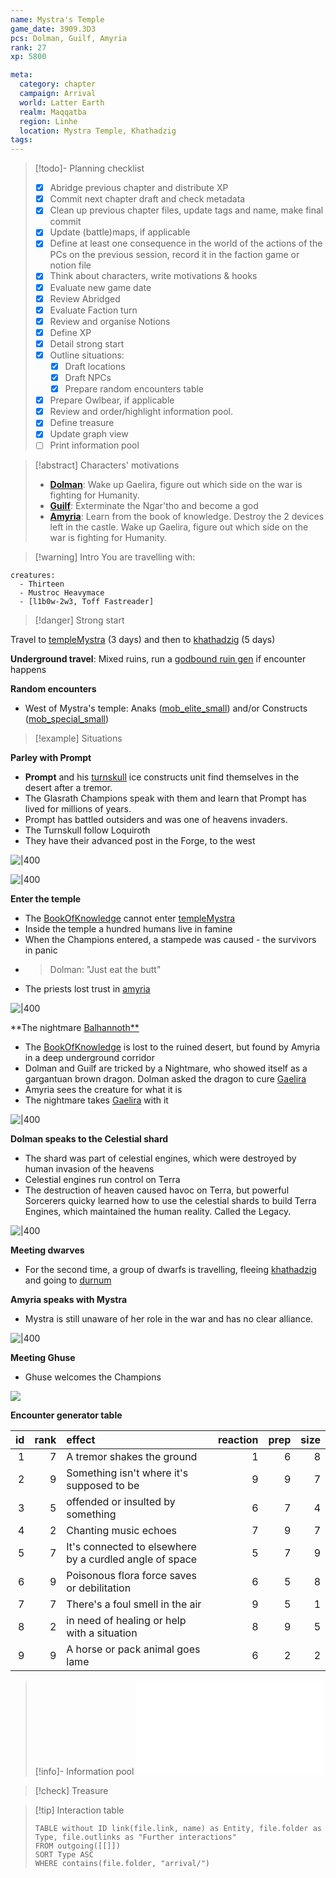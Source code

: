 ```yaml
---
name: Mystra's Temple
game_date: 3909.3D3
pcs: Dolman, Guilf, Amyria
rank: 27
xp: 5800 

meta:
  category: chapter
  campaign: Arrival
  world: Latter Earth
  realm: Maqqatba
  region: Linhe
  location: Mystra Temple, Khathadzig
tags: 
---
```


> [!todo]- Planning checklist
> - [x] Abridge previous chapter and distribute XP
> - [x] Commit next chapter draft and check metadata
> - [x] Clean up previous chapter files, update tags and name, make final commit
> - [x] Update (battle)maps, if applicable
> - [x] Define at least one consequence in the world of the actions of the PCs on the previous session, record it in the faction game or notion file
> - [x] Think about characters, write motivations & hooks
> - [x] Evaluate new game date
> - [x] Review Abridged
> - [x] Evaluate Faction turn
> - [x] Review and organise Notions
> - [x] Define XP
> - [x] Detail strong start
> - [x] Outline situations:
> 	- [x] Draft locations 
> 	- [x] Draft NPCs
> 	- [x] Prepare random encounters table
> - [x] Prepare Owlbear, if applicable
> - [x] Review and order/highlight information pool.
> - [x] Define treasure
> - [x] Update graph view
> - [ ] Print information pool

> [!abstract] Characters' motivations
> - **[Dolman](../pcs/Dolman.md)**: Wake up Gaelira, figure out which side on the war is fighting for Humanity.
> - **[Guilf](../pcs/Guilf.md)**: Exterminate the Ngar'tho and become a god
> - **[Amyria](../pcs/Amyria.md)**: Learn from the book of knowledge. Destroy the 2 devices left in the castle. Wake up Gaelira, figure out which side on the war is fighting for Humanity.

> [!warning] Intro
> You are travelling with:

```encounter
creatures:
  - Thirteen
  - Mustroc Heavymace
  - [l1b0w-2w3, Toff Fastreader]
```

> [!danger] Strong start

Travel to [templeMystra](../locations/templeMystra.md) (3 days) and then to [khathadzig](../locations/khathadzig.md) (5 days)

**Underground travel**: Mixed ruins, run a [godbound ruin gen](https://perchance.org/godbound-ruins) if encounter happens

**Random encounters**
- West of Mystra's temple: Anaks ([mob_elite_small](../../_gm/statblocks/mob_elite_small.md)) and/or Constructs ([mob_special_small](../../_gm/statblocks/mob_special_small.md))

> [!example] Situations

**Parley with Prompt**
- **Prompt** and his [turnskull](../factions/turnskull.md) ice constructs unit find themselves in the desert after a tremor.
- The Glasrath Champions speak with them and learn that Prompt has lived for millions of years.
- Prompt has battled outsiders and was one of heavens invaders.
- The Turnskull follow Loquiroth
- They have their advanced post in the Forge, to the west

![|400](https://i.imgur.com/HwUqtc9.png)

![|400](https://i.imgur.com/S4VBMMG.png)

**Enter the temple**
- The [BookOfKnowledge](../objects/BookOfKnowledge.md) cannot enter [templeMystra](../locations/templeMystra.md)
- Inside the temple a hundred humans live in famine
- When the Champions entered, a stampede was caused - the survivors in panic
- > Dolman: "Just eat the butt"
- The priests lost trust in [amyria](../pcs/amyria.md)

![|400](https://i.imgur.com/fofoMct.png)

**The nightmare [Balhannoth**](../../_gm/statblocks/Balhannoth.md)
- The [BookOfKnowledge](../objects/BookOfKnowledge.md) is lost to the ruined desert, but found by Amyria in a deep underground corridor
- Dolman and Guilf are tricked by a Nightmare, who showed itself as a gargantuan brown dragon. Dolman asked the dragon to cure [Gaelira](../npcs/Gaelira.md)
- Amyria sees the creature for what it is
- The nightmare takes [Gaelira](../npcs/Gaelira.md) with it

![|400](https://i.imgur.com/5OqQX4F.png)

**Dolman speaks to the Celestial shard**
- The shard was part of celestial engines, which were destroyed by human invasion of the heavens
- Celestial engines run control on Terra
- The destruction of heaven caused havoc on Terra, but powerful Sorcerers quicky learned how to use the celestial shards to build Terra Engines, which maintained the human reality. Called the Legacy.

![|400](https://i.imgur.com/qgmi68N.png)

**Meeting dwarves**
- For the second time, a group of dwarfs is travelling, fleeing [khathadzig](../locations/khathadzig.md) and going to [durnum](../locations/durnum.md)

**Amyria speaks with Mystra**
- Mystra is still unaware of her role in the war and has no clear alliance.

![|400](https://i.imgur.com/nihlKT4.png)

**Meeting Ghuse**
- Ghuse welcomes the Champions

![](https://i.imgur.com/8cZ7CSJ.png)


**Encounter generator table**

| id| rank|effect                                                  | reaction| prep| size|
|--:|----:|:-------------------------------------------------------|--------:|----:|----:|
|  1|    7|A tremor shakes the ground                              |        1|    6|    8|
|  2|    9|Something isn't where it's supposed to be               |        9|    9|    7|
|  3|    5|offended or insulted by something                       |        6|    7|    4|
|  4|    2|Chanting music echoes                                   |        7|    9|    7|
|  5|    7|It's connected to elsewhere by a curdled angle of space |        5|    7|    9|
|  6|    9|Poisonous flora force saves or debilitation             |        6|    5|    8|
|  7|    7|There's a foul smell in the air                         |        9|    5|    1|
|  8|    2|in need of healing or help with a situation             |        8|    9|    5|
|  9|    9|A horse or pack animal goes lame                        |        6|    2|    2|

> [!info]- Information pool
> ![Information pool](arrival/_informationPool.md)

> [!check] Treasure


> [!tip] Interaction table 
> 
> ```dataview
> TABLE without ID link(file.link, name) as Entity, file.folder as Type, file.outlinks as "Further interactions"
> FROM outgoing([[]]) 
> SORT Type ASC
> WHERE contains(file.folder, "arrival/")
> ```
